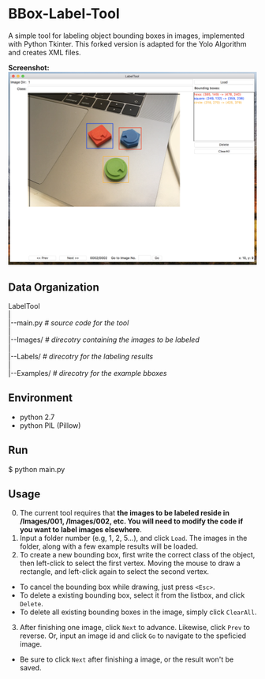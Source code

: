 BBox-Label-Tool
===============

A simple tool for labeling object bounding boxes in images, implemented with Python Tkinter. This forked version is adapted for the Yolo Algorithm and creates XML files.

**Screenshot:**
![Label Tool](./screenshot.png)

Data Organization
-----------------
LabelTool  
|  
|--main.py   *# source code for the tool*  
|  
|--Images/   *# direcotry containing the images to be labeled*  
|  
|--Labels/   *# direcotry for the labeling results*  
|  
|--Examples/  *# direcotry for the example bboxes*  

Environment
----------
- python 2.7
- python PIL (Pillow)

Run
-------
$ python main.py

Usage
-----
0. The current tool requires that **the images to be labeled reside in /Images/001, /Images/002, etc. You will need to modify the code if you want to label images elsewhere**.
1. Input a folder number (e.g, 1, 2, 5...), and click `Load`. The images in the folder, along with a few example results will be loaded.
2. To create a new bounding box, first write the correct class of the object, then left-click to select the first vertex. Moving the mouse to draw a rectangle, and left-click again to select the second vertex.
  - To cancel the bounding box while drawing, just press `<Esc>`.
  - To delete a existing bounding box, select it from the listbox, and click `Delete`.
  - To delete all existing bounding boxes in the image, simply click `ClearAll`.
3. After finishing one image, click `Next` to advance. Likewise, click `Prev` to reverse. Or, input an image id and click `Go` to navigate to the speficied image.
  - Be sure to click `Next` after finishing a image, or the result won't be saved. 
